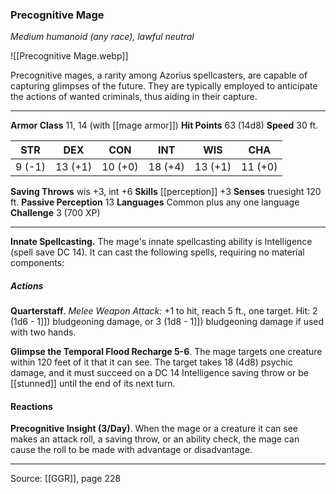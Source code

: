 ### Precognitive Mage
_Medium humanoid (any race), lawful neutral_

![[Precognitive Mage.webp]]

Precognitive mages, a rarity among Azorius spellcasters, are capable of capturing glimpses of the future. They are typically employed to anticipate the actions of wanted criminals, thus aiding in their capture.






---

**Armor Class** 11, 14 (with [[mage armor]])
**Hit Points** 63 (14d8)
**Speed** 30 ft.

| STR     | DEX     | CON     | INT     | WIS     | CHA     |
|---------|---------|---------|---------|---------|---------|
| 9 (-1) | 13 (+1) | 10 (+0) | 18 (+4) | 13 (+1) | 11 (+0) |

**Saving Throws** wis +3, int +6
**Skills** [[perception]] +3
**Senses** truesight 120 ft.
**Passive Perception** 13
**Languages** Common plus any one language
**Challenge** 3 (700 XP)

---

**Innate Spellcasting.** The mage's innate spellcasting ability is Intelligence (spell save DC 14). It can cast the following spells, requiring no material components:

##### Actions
**Quarterstaff**. _Melee Weapon Attack:_ +1 to hit, reach 5 ft., one target. Hit: 2 (1d6 - 1]]) bludgeoning damage, or 3 (1d8 - 1]]) bludgeoning damage if used with two hands.

**Glimpse the Temporal Flood Recharge 5-6**. The mage targets one creature within 120 feet of it that it can see. The target takes 18 (4d8) psychic damage, and it must succeed on a DC 14 Intelligence saving throw or be [[stunned]] until the end of its next turn.

#### Reactions
**Precognitive Insight (3/Day)**. When the mage or a creature it can see makes an attack roll, a saving throw, or an ability check, the mage can cause the roll to be made with advantage or disadvantage.


---

Source: [[GGR]], page 228